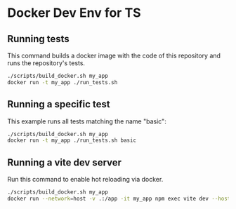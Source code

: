 # Docker Dev Env for TS

## Running tests

This command builds a docker image with the code of this repository and runs the repository's tests.

```sh
./scripts/build_docker.sh my_app
docker run -t my_app ./run_tests.sh
```

## Running a specific test

This example runs all tests matching the name "basic":

```sh
./scripts/build_docker.sh my_app
docker run -t my_app ./run_tests.sh basic
```

## Running a vite dev server

Run this command to enable hot reloading via docker.

```sh
./scripts/build_docker.sh my_app
docker run --network=host -v .:/app -it my_app npm exec vite dev --host
```

